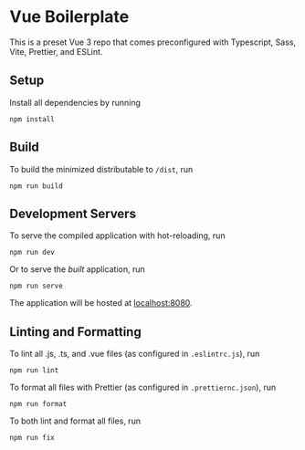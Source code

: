 # Vue Boilerplate

This is a preset Vue 3 repo that comes preconfigured with Typescript, Sass, Vite, Prettier, and ESLint.

## Setup

Install all dependencies by running
```
npm install
```

## Build

To build the minimized distributable to `/dist`, run
```
npm run build
```

## Development Servers

To serve the compiled application with hot-reloading, run
```
npm run dev
```

Or to serve the *built* application, run
```
npm run serve
```

The application will be hosted at [localhost:8080](http://localhost:8080/).


## Linting and Formatting

To lint all .js, .ts, and .vue files (as configured in `.eslintrc.js`), run
```
npm run lint
```

To format all files with Prettier (as configured in `.prettiernc.json`), run
```
npm run format
```

To both lint and format all files, run
```
npm run fix
```
